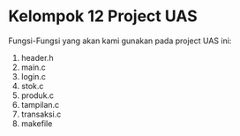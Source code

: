 # Kelompok 12 Project UAS
Fungsi-Fungsi yang akan kami gunakan pada project UAS ini:
  1. header.h
  2. main.c
  3. login.c
  4. stok.c
  5. produk.c
  6. tampilan.c
  7. transaksi.c
  8. makefile

